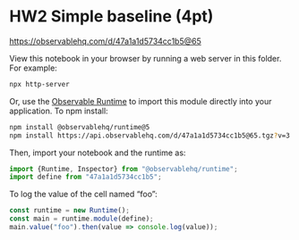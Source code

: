 # HW2 Simple baseline (4pt)

https://observablehq.com/d/47a1a1d5734cc1b5@65

View this notebook in your browser by running a web server in this folder. For
example:

~~~sh
npx http-server
~~~

Or, use the [Observable Runtime](https://github.com/observablehq/runtime) to
import this module directly into your application. To npm install:

~~~sh
npm install @observablehq/runtime@5
npm install https://api.observablehq.com/d/47a1a1d5734cc1b5@65.tgz?v=3
~~~

Then, import your notebook and the runtime as:

~~~js
import {Runtime, Inspector} from "@observablehq/runtime";
import define from "47a1a1d5734cc1b5";
~~~

To log the value of the cell named “foo”:

~~~js
const runtime = new Runtime();
const main = runtime.module(define);
main.value("foo").then(value => console.log(value));
~~~
